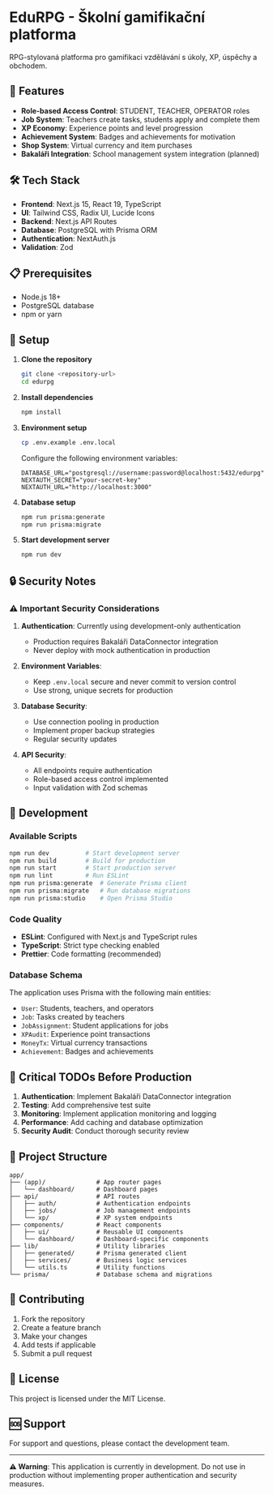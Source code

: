 # EduRPG - Školní gamifikační platforma

RPG-stylovaná platforma pro gamifikaci vzdělávání s úkoly, XP, úspěchy a obchodem.

## 🚀 Features

- **Role-based Access Control**: STUDENT, TEACHER, OPERATOR roles
- **Job System**: Teachers create tasks, students apply and complete them
- **XP Economy**: Experience points and level progression
- **Achievement System**: Badges and achievements for motivation
- **Shop System**: Virtual currency and item purchases
- **Bakaláři Integration**: School management system integration (planned)

## 🛠️ Tech Stack

- **Frontend**: Next.js 15, React 19, TypeScript
- **UI**: Tailwind CSS, Radix UI, Lucide Icons
- **Backend**: Next.js API Routes
- **Database**: PostgreSQL with Prisma ORM
- **Authentication**: NextAuth.js
- **Validation**: Zod

## 📋 Prerequisites

- Node.js 18+ 
- PostgreSQL database
- npm or yarn

## 🔧 Setup

1. **Clone the repository**
   ```bash
   git clone <repository-url>
   cd edurpg
   ```

2. **Install dependencies**
   ```bash
   npm install
   ```

3. **Environment setup**
   ```bash
   cp .env.example .env.local
   ```
   
   Configure the following environment variables:
   ```env
   DATABASE_URL="postgresql://username:password@localhost:5432/edurpg"
   NEXTAUTH_SECRET="your-secret-key"
   NEXTAUTH_URL="http://localhost:3000"
   ```

4. **Database setup**
   ```bash
   npm run prisma:generate
   npm run prisma:migrate
   ```

5. **Start development server**
   ```bash
   npm run dev
   ```

## 🔒 Security Notes

### ⚠️ Important Security Considerations

1. **Authentication**: Currently using development-only authentication
   - Production requires Bakaláři DataConnector integration
   - Never deploy with mock authentication in production

2. **Environment Variables**: 
   - Keep `.env.local` secure and never commit to version control
   - Use strong, unique secrets for production

3. **Database Security**:
   - Use connection pooling in production
   - Implement proper backup strategies
   - Regular security updates

4. **API Security**:
   - All endpoints require authentication
   - Role-based access control implemented
   - Input validation with Zod schemas

## 🧪 Development

### Available Scripts

```bash
npm run dev          # Start development server
npm run build        # Build for production
npm run start        # Start production server
npm run lint         # Run ESLint
npm run prisma:generate  # Generate Prisma client
npm run prisma:migrate   # Run database migrations
npm run prisma:studio    # Open Prisma Studio
```

### Code Quality

- **ESLint**: Configured with Next.js and TypeScript rules
- **TypeScript**: Strict type checking enabled
- **Prettier**: Code formatting (recommended)

### Database Schema

The application uses Prisma with the following main entities:
- `User`: Students, teachers, and operators
- `Job`: Tasks created by teachers
- `JobAssignment`: Student applications for jobs
- `XPAudit`: Experience point transactions
- `MoneyTx`: Virtual currency transactions
- `Achievement`: Badges and achievements

## 🚨 Critical TODOs Before Production

1. **Authentication**: Implement Bakaláři DataConnector integration
2. **Testing**: Add comprehensive test suite
3. **Monitoring**: Implement application monitoring and logging
4. **Performance**: Add caching and database optimization
5. **Security Audit**: Conduct thorough security review

## 📁 Project Structure

```
app/
├── (app)/              # App router pages
│   └── dashboard/      # Dashboard pages
├── api/                # API routes
│   ├── auth/           # Authentication endpoints
│   ├── jobs/           # Job management endpoints
│   └── xp/             # XP system endpoints
├── components/         # React components
│   ├── ui/             # Reusable UI components
│   └── dashboard/      # Dashboard-specific components
├── lib/                # Utility libraries
│   ├── generated/      # Prisma generated client
│   ├── services/       # Business logic services
│   └── utils.ts        # Utility functions
└── prisma/             # Database schema and migrations
```

## 🤝 Contributing

1. Fork the repository
2. Create a feature branch
3. Make your changes
4. Add tests if applicable
5. Submit a pull request

## 📄 License

This project is licensed under the MIT License.

## 🆘 Support

For support and questions, please contact the development team.

---

**⚠️ Warning**: This application is currently in development. Do not use in production without implementing proper authentication and security measures.

